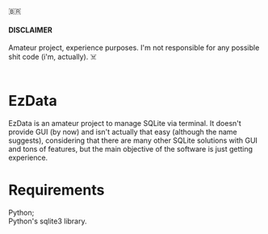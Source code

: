 🇧🇷

#### DISCLAIMER
Amateur project, experience purposes. I'm not responsible for any possible shit code (i'm, actually). ☠️
<br> <br>
# EzData
EzData is an amateur project to manage SQLite via terminal. It doesn't provide GUI (by now) and isn't actually that easy (although the name suggests), considering that there are many other SQLite solutions with GUI and tons of features, but the main objective of the software is just getting experience.

# Requirements
Python; <br>
Python's sqlite3 library.

